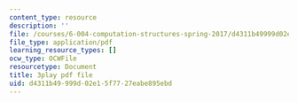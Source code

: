 ```yaml
---
content_type: resource
description: ''
file: /courses/6-004-computation-structures-spring-2017/d4311b49999d02e15f7727eabe895ebd_3eQh_W8YF_g.pdf
file_type: application/pdf
learning_resource_types: []
ocw_type: OCWFile
resourcetype: Document
title: 3play pdf file
uid: d4311b49-999d-02e1-5f77-27eabe895ebd
---
```

